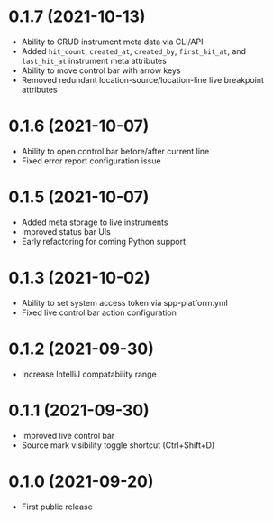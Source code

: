# 0.1.7 (2021-10-13)

- Ability to CRUD instrument meta data via CLI/API
- Added `hit_count`, `created_at`, `created_by`, `first_hit_at`, and `last_hit_at` instrument meta attributes 
- Ability to move control bar with arrow keys
- Removed redundant location-source/location-line live breakpoint attributes

# 0.1.6 (2021-10-07)

- Ability to open control bar before/after current line
- Fixed error report configuration issue

# 0.1.5 (2021-10-07)

- Added meta storage to live instruments
- Improved status bar UIs
- Early refactoring for coming Python support

# 0.1.3 (2021-10-02)

- Ability to set system access token via spp-platform.yml
- Fixed live control bar action configuration

# 0.1.2 (2021-09-30)

- Increase IntelliJ compatability range

# 0.1.1 (2021-09-30)

- Improved live control bar
- Source mark visibility toggle shortcut (Ctrl+Shift+D)

# 0.1.0 (2021-09-20)

- First public release
